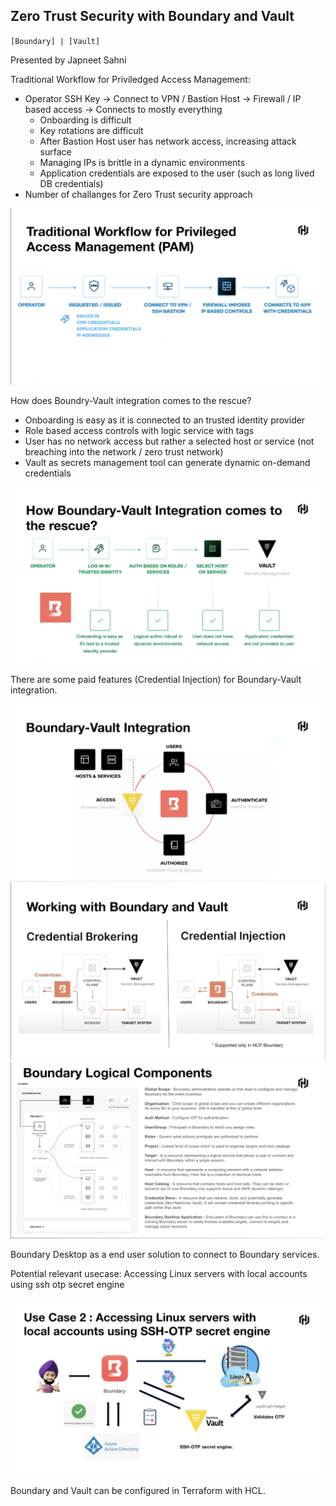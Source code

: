 ## Zero Trust Security with Boundary and Vault

`[Boundary] | [Vault]`

Presented by Japneet Sahni

Traditional Workflow for Priviledged Access Management:
* Operator SSH Key -> Connect to VPN / Bastion Host -> Firewall / IP based access -> Connects to mostly everything
  * Onboarding is difficult
  * Key rotations are difficult
  * After Bastion Host user has network access, increasing attack surface
  * Managing IPs is brittle in a dynamic environments
  * Application credentials are exposed to the user (such as long lived DB credentials)
* Number of challanges for Zero Trust security approach

![](./reference/Boundary_and_Vault/1.png)

How does Boundry-Vault integration comes to the rescue?
* Onboarding is easy as it is connected to an trusted identity provider
* Role based access controls with logic service with tags
* User has no network access but rather a selected host or service (not breaching into the network / zero trust network)
* Vault as secrets management tool can generate dynamic on-demand credentials

![](./reference/Boundary_and_Vault/2.png)


There are some paid features (Credential Injection) for Boundary-Vault integration.

![](./reference/Boundary_and_Vault/3.png)
![](./reference/Boundary_and_Vault/4.png)
![](./reference/Boundary_and_Vault/5.png)

Boundary Desktop as a end user solution to connect to Boundary services.

Potential relevant usecase: Accessing Linux servers with local accounts using ssh otp secret engine

![](./reference/Boundary_and_Vault/6.png)

Boundary and Vault can be configured in Terraform with HCL.
